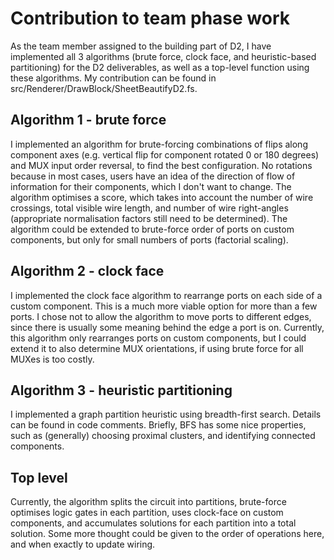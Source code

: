 # Contribution to team phase work

As the team member assigned to the building part of D2, I have implemented all 3 algorithms (brute force, clock face, and heuristic-based partitioning) for the D2 deliverables, as well as a top-level function using these algorithms. My contribution can be found in src/Renderer/DrawBlock/SheetBeautifyD2.fs.

## Algorithm 1 - brute force

I implemented an algorithm for brute-forcing combinations of flips along component axes (e.g. vertical flip for component rotated 0 or 180 degrees) and MUX input order reversal, to find the best configuration. No rotations because in most cases, users have an idea of the direction of flow of information for their components, which I don't want to change. The algorithm optimises a score, which takes into account the number of wire crossings, total visible wire length, and number of wire right-angles (appropriate normalisation factors still need to be determined). The algorithm could be extended to brute-force order of ports on custom components, but only for small numbers of ports (factorial scaling).

## Algorithm 2 - clock face

I implemented the clock face algorithm to rearrange ports on each side of a custom component. This is a much more viable option for more than a few ports. I chose not to allow the algorithm to move ports to different edges, since there is usually some meaning behind the edge a port is on. Currently, this algorithm only rearranges ports on custom components, but I could extend it to also determine MUX orientations, if using brute force for all MUXes is too costly.

## Algorithm 3 - heuristic partitioning

I implemented a graph partition heuristic using breadth-first search. Details can be found in code comments. Briefly, BFS has some nice properties, such as (generally) choosing proximal clusters, and identifying connected components.

## Top level

Currently, the algorithm splits the circuit into partitions, brute-force optimises logic gates in each partition, uses clock-face on custom components, and accumulates solutions for each partition into a total solution. Some more thought could be given to the order of operations here, and when exactly to update wiring.